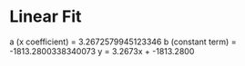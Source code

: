 
# Linear Fit

a (x coefficient) = 3.2672579945123346
b (constant term) = -1813.2800338340073
y = 3.2673x + -1813.2800
